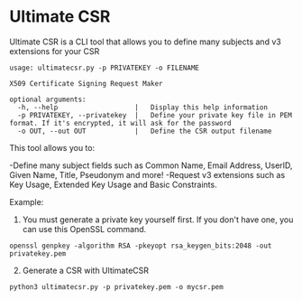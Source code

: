# Ultimate CSR
Ultimate CSR is a CLI tool that allows you to define many subjects and v3 extensions for your CSR 

```
usage: ultimatecsr.py -p PRIVATEKEY -o FILENAME

X509 Certificate Signing Request Maker

optional arguments:
  -h, --help                   |   Display this help information
  -p PRIVATEKEY, --privatekey  |   Define your private key file in PEM format. If it's encrypted, it will ask for the password                 
  -o OUT, --out OUT            |   Define the CSR output filename
```

This tool allows you to:

-Define many subject fields such as Common Name, Email Address, UserID, Given Name, Title, Pseudonym and more!
-Request v3 extensions such as Key Usage, Extended Key Usage and Basic Constraints. 

Example:

1) You must generate a private key yourself first. If you don't have one, you can use this OpenSSL command.
```
openssl genpkey -algorithm RSA -pkeyopt rsa_keygen_bits:2048 -out privatekey.pem
```
2) Generate a CSR with UltimateCSR

```
python3 ultimatecsr.py -p privatekey.pem -o mycsr.pem
```
